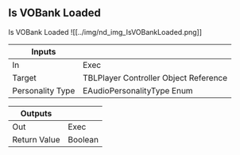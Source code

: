 ## Is VOBank Loaded
Is VOBank Loaded
![[../img/nd_img_IsVOBankLoaded.png]]

|Inputs||
|--|--|
| In | Exec |
| Target | TBLPlayer Controller Object Reference |
| Personality Type | EAudioPersonalityType Enum |

|Outputs||
|--|--|
| Out | Exec |
| Return Value | Boolean |
